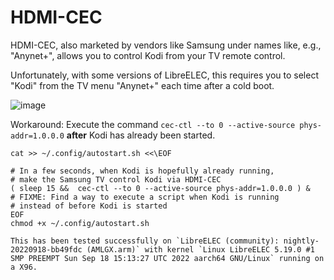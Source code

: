 # HDMI-CEC

HDMI-CEC, also marketed by vendors like Samsung under names like, e.g., "Anynet+", allows you to control Kodi from your TV remote control.

Unfortunately, with some versions of LibreELEC, this requires you to select "Kodi" from the TV menu "Anynet+" each time after a cold boot.

![image](https://user-images.githubusercontent.com/2480569/192144726-7bd02303-9230-4806-9c52-63d78c70d6a9.png)

Workaround: Execute the command `cec-ctl --to 0 --active-source phys-addr=1.0.0.0` __after__ Kodi has already been started.

```
cat >> ~/.config/autostart.sh <<\EOF

# In a few seconds, when Kodi is hopefully already running,
# make the Samsung TV control Kodi via HDMI-CEC
( sleep 15 &&  cec-ctl --to 0 --active-source phys-addr=1.0.0.0 ) &
# FIXME: Find a way to execute a script when Kodi is running
# instead of before Kodi is started
EOF
chmod +x ~/.config/autostart.sh

This has been tested successfully on `LibreELEC (community): nightly-20220918-bb49fdc (AMLGX.arm)` with kernel `Linux LibreELEC 5.19.0 #1 SMP PREEMPT Sun Sep 18 15:13:27 UTC 2022 aarch64 GNU/Linux` running on a X96.

